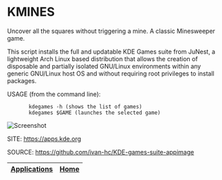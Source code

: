 # KMINES

 Uncover all the squares without triggering a mine. A classic Minesweeper game.
 
 This script installs the full and updatable KDE Games suite from JuNest, a
 lightweight Arch Linux based distribution that allows the creation of 
 disposable and partially isolated GNU/Linux environments within any generic 
 GNU/Linux host OS and without requiring root privileges to install packages.
 
 USAGE (from the command line):
 
           kdegames -h (shows the list of games)
           kdegames $GAME (launches the selected game)
           
 ![Screenshot](https://cdn.kde.org/screenshots/kmines/kmines.png)
 
 SITE: https://apps.kde.org

 SOURCE: https://github.com/ivan-hc/KDE-games-suite-appimage

 | [Applications](https://portable-linux-apps.github.io/apps.html) | [Home](https://portable-linux-apps.github.io)
 | --- | --- |
